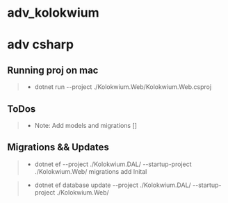 # adv_kolokwium

# adv csharp

## Running proj on mac

> - dotnet run --project ./Kolokwium.Web/Kolokwium.Web.csproj

## ToDos

> - Note: Add models and migrations []

## Migrations && Updates

> - dotnet ef --project ./Kolokwium.DAL/ --startup-project ./Kolokwium.Web/ migrations add Inital

> - dotnet ef database update --project ./Kolokwium.DAL/ --startup-project ./Kolokwium.Web/
